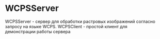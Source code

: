 # WCPSServer
WCPSServer - сервер для обработки растровых изображений согласно запросу на языке WCPS. 
WCPSClient - простой клиент для демонстрации работы сервера

